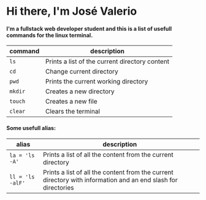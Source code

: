 # Hi there, I'm José Valerio
#### I'm a fullstack web developer student and this is a list of usefull commands for the linux terminal.

|command|description|
|-|-|
|`ls`|Prints a list of the current directory content|
|`cd`|Change current directory|
|`pwd`|Prints the current working directory|
|`mkdir`|Creates a new directory|
|`touch`|Creates a new file|
|`clear`|Clears the terminal|

#### Some usefull alias:

|alias|description|
|-|-|
|`la = 'ls -A'`|Prints a list of all the content from the current directory|
|`ll = 'ls -alF'`|Prints a list of all the content from the current directory with information and an end slash for directories|